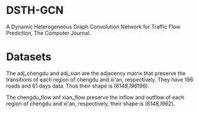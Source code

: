 # DSTH-GCN
A Dynamic Heterogeneous  Graph  Convolution Network   for  Traffic Flow Prediction, The Computer Journal.

# Datasets
The adj_chengdu and adj_xian are the adjacency matrix that preserve the transitions of each region of chengdu and xi'an, respectively. They have 196 roads and 61 days data. Thus their shape is (61*48,196*196).

The chengdu_flow anf xian_flow  preserve the inflow and outflow of each region of chengdu and xi'an, respectively. their shape is (61*48,196*2).
